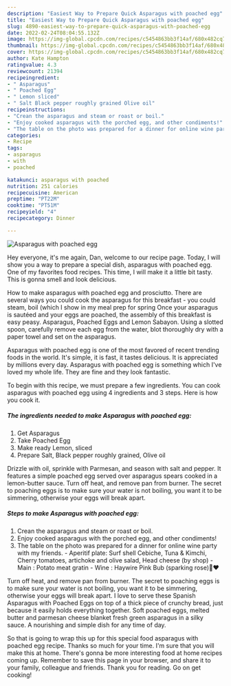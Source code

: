 ```yaml
---
description: "Easiest Way to Prepare Quick Asparagus with poached egg"
title: "Easiest Way to Prepare Quick Asparagus with poached egg"
slug: 4890-easiest-way-to-prepare-quick-asparagus-with-poached-egg
date: 2022-02-24T08:04:55.132Z
image: https://img-global.cpcdn.com/recipes/c5454863bb3f14af/680x482cq70/asparagus-with-poached-egg-recipe-main-photo.jpg
thumbnail: https://img-global.cpcdn.com/recipes/c5454863bb3f14af/680x482cq70/asparagus-with-poached-egg-recipe-main-photo.jpg
cover: https://img-global.cpcdn.com/recipes/c5454863bb3f14af/680x482cq70/asparagus-with-poached-egg-recipe-main-photo.jpg
author: Kate Hampton
ratingvalue: 4.3
reviewcount: 21394
recipeingredient:
- " Asparagus"
- " Poached Egg"
- " Lemon sliced"
- " Salt Black pepper roughly grained Olive oil"
recipeinstructions:
- "Crean the asparagus and steam or roast or boil."
- "Enjoy cooked asparagus with the porched egg, and other condiments!"
- "The table on the photo was prepared for a dinner for online wine party with my friends.  Aperitif plate: Surf shell Cebiche, Tuna &amp; Kimchi, Cherry tomatoes, artichoke and olive salad, Head cheese (by shop)  Main : Potato meat gratin  Wine : Haywire Pink Bub (sparking rose)🍷❤️"
categories:
- Recipe
tags:
- asparagus
- with
- poached

katakunci: asparagus with poached 
nutrition: 251 calories
recipecuisine: American
preptime: "PT22M"
cooktime: "PT51M"
recipeyield: "4"
recipecategory: Dinner

---
```



![Asparagus with poached egg](https://img-global.cpcdn.com/recipes/c5454863bb3f14af/680x482cq70/asparagus-with-poached-egg-recipe-main-photo.jpg)

Hey everyone, it's me again, Dan, welcome to our recipe page. Today, I will show you a way to prepare a special dish, asparagus with poached egg. One of my favorites food recipes. This time, I will make it a little bit tasty. This is gonna smell and look delicious.

How to make asparagus with poached egg and prosciutto. There are several ways you could cook the asparagus for this breakfast - you could steam, boil (which I show in my meal prep for spring Once your asparagus is sautéed and your eggs are poached, the assembly of this breakfast is easy peasy. Asparagus, Poached Eggs and Lemon Sabayon. Using a slotted spoon, carefully remove each egg from the water, blot thoroughly dry with a paper towel and set on the asparagus.

Asparagus with poached egg is one of the most favored of recent trending foods in the world. It's simple, it is fast, it tastes delicious. It is appreciated by millions every day. Asparagus with poached egg is something which I've loved my whole life. They are fine and they look fantastic.


To begin with this recipe, we must prepare a few ingredients. You can cook asparagus with poached egg using 4 ingredients and 3 steps. Here is how you cook it.

<!--inarticleads1-->

##### The ingredients needed to make Asparagus with poached egg:

1. Get  Asparagus
1. Take  Poached Egg
1. Make ready  Lemon, sliced
1. Prepare  Salt, Black pepper roughly grained, Olive oil


Drizzle with oil, sprinkle with Parmesan, and season with salt and pepper. It features a simple poached egg served over asparagus spears cooked in a lemon-butter sauce. Turn off heat, and remove pan from burner. The secret to poaching eggs is to make sure your water is not boiling, you want it to be simmering, otherwise your eggs will break apart. 

<!--inarticleads2-->

##### Steps to make Asparagus with poached egg:

1. Crean the asparagus and steam or roast or boil.
1. Enjoy cooked asparagus with the porched egg, and other condiments!
1. The table on the photo was prepared for a dinner for online wine party with my friends.  - Aperitif plate: Surf shell Cebiche, Tuna &amp; Kimchi, Cherry tomatoes, artichoke and olive salad, Head cheese (by shop)  - Main : Potato meat gratin  - Wine : Haywire Pink Bub (sparking rose)🍷❤️


Turn off heat, and remove pan from burner. The secret to poaching eggs is to make sure your water is not boiling, you want it to be simmering, otherwise your eggs will break apart. I love to serve these Spanish Asparagus with Poached Eggs on top of a thick piece of crunchy bread, just because it easily holds everything together. Soft poached eggs, melted butter and parmesan cheese blanket fresh green asparagus in a silky sauce. A nourishing and simple dish for any time of day. 

So that is going to wrap this up for this special food asparagus with poached egg recipe. Thanks so much for your time. I'm sure that you will make this at home. There's gonna be more interesting food at home recipes coming up. Remember to save this page in your browser, and share it to your family, colleague and friends. Thank you for reading. Go on get cooking!
